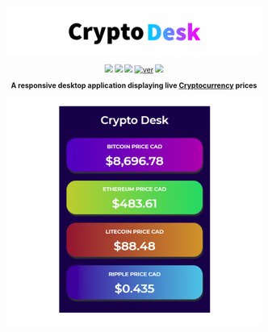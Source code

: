 <p align="center"><img src="https://raw.githubusercontent.com/Furqan17/crypto-desk/master/img-src/updatedlogo.png"></p>

<p align="center">
  <a href="https://github.com/axios/axios"><img src="https://img.shields.io/badge/axios-0.18.0-blue.svg"></a>
  <a href="https://electronjs.org/"><img src="https://img.shields.io/badge/electron-2.0.5-blue.svg"></a>
  <a href="https://github.com/Furqan17/crypto-desk/blob/master/package.json"><img src="https://img.shields.io/badge/version-1.0.0-orange.svg"></a>
  <a href="https://technet.microsoft.com/en-us/library/bb496995.aspx"><img src="https://img.shields.io/badge/platform-win64%20%7C%20osx-brightgreen.svg" alt="ver"></a>
  <a href="https://opensource.org/licenses/MIT"><img src="https://img.shields.io/badge/license-MIT-ff69b4.svg"></a>
</p>

<p align="center"> <b> A responsive desktop application displaying live <a href="https://www.cryptocompare.com/">Cryptocurrency</a> prices </b> </p>

<p align="center">
  <img src="https://raw.githubusercontent.com/Furqan17/crypto-desk/master/img-home-src/crypto-home.PNG">
</p>
  
